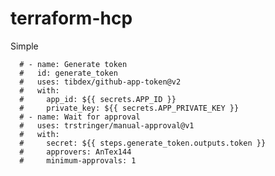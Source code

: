 # terraform-hcp

Simple

      # - name: Generate token
      #   id: generate_token
      #   uses: tibdex/github-app-token@v2
      #   with:
      #     app_id: ${{ secrets.APP_ID }}
      #     private_key: ${{ secrets.APP_PRIVATE_KEY }}
      # - name: Wait for approval
      #   uses: trstringer/manual-approval@v1
      #   with:
      #     secret: ${{ steps.generate_token.outputs.token }}
      #     approvers: AnTex144
      #     minimum-approvals: 1
